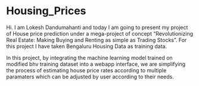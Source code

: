 # Housing_Prices

Hi. I am Lokesh Dandumahanti and today I am going to present my project of House price prediction under a mega-project of concept “Revolutionizing Real Estate: Making Buying and Renting as simple as Trading Stocks”. For this project I have taken Bengaluru Housing Data as training data. 


In this project, by integrating the machine learning model trained on modified bhv training dataset into a webapp interface, we are simplifying the process of estimating house price rates according to multiple paramaters which can be adjusted by user according to their needs.
